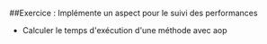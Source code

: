 ##Exercice : Implémente un aspect pour le suivi des performances

- Calculer le temps d'exécution d'une méthode avec aop
